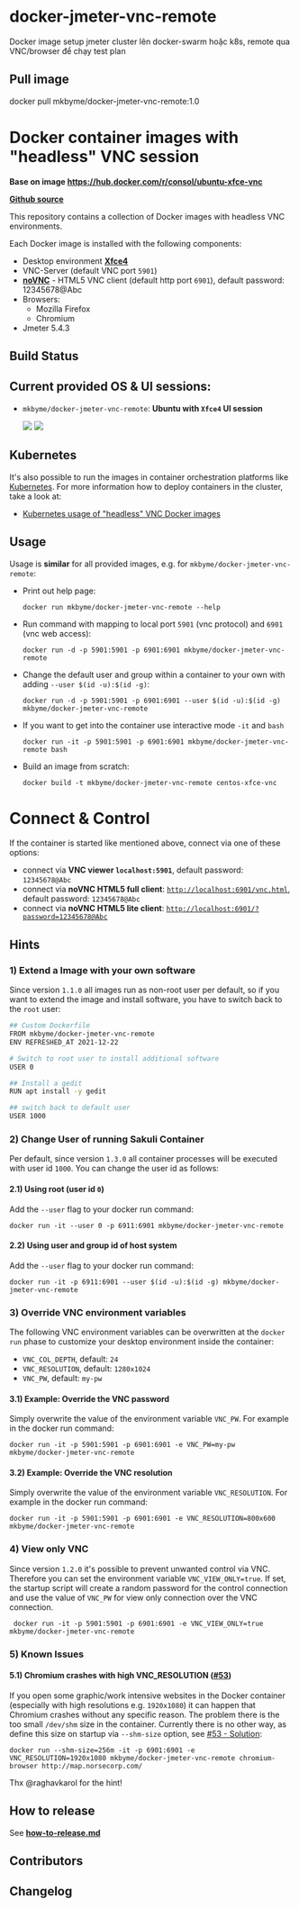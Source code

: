 # docker-jmeter-vnc-remote
Docker image setup jmeter cluster lên docker-swarm hoặc k8s, remote qua VNC/browser để chạy test plan
## Pull image
docker pull mkbyme/docker-jmeter-vnc-remote:1.0

# Docker container images with "headless" VNC session

**Base on image https://hub.docker.com/r/consol/ubuntu-xfce-vnc**

[**Github source**](https://github.com/mkbyme/docker-jmeter-vnc-remote)

This repository contains a collection of Docker images with headless VNC environments.

Each Docker image is installed with the following components:

* Desktop environment [**Xfce4**](http://www.xfce.org)
* VNC-Server (default VNC port `5901`)
* [**noVNC**](https://github.com/novnc/noVNC) - HTML5 VNC client (default http port `6901`), default password: 12345678@Abc
* Browsers:
  * Mozilla Firefox
  * Chromium
* Jmeter 5.4.3
  

## Build Status

## Current provided OS & UI sessions:

* `mkbyme/docker-jmeter-vnc-remote`: __Ubuntu with `Xfce4` UI session__

  [![](https://images.microbadger.com/badges/version/consol/ubuntu-xfce-vnc.svg)](https://hub.docker.com/r/consol/ubuntu-xfce-vnc/) [![](https://images.microbadger.com/badges/image/consol/ubuntu-xfce-vnc.svg)](http://microbadger.com/images/consol/ubuntu-xfce-vnc)

## Kubernetes

It's also possible to run the images in container orchestration platforms like [Kubernetes](https://kubernetes.io). For more information how to deploy containers in the cluster, take a look at:

* [Kubernetes usage of "headless" VNC Docker images](./kubernetes/README.md)

## Usage
Usage is **similar** for all provided images, e.g. for `mkbyme/docker-jmeter-vnc-remote`:

- Print out help page:

      docker run mkbyme/docker-jmeter-vnc-remote --help

- Run command with mapping to local port `5901` (vnc protocol) and `6901` (vnc web access):

      docker run -d -p 5901:5901 -p 6901:6901 mkbyme/docker-jmeter-vnc-remote
  
- Change the default user and group within a container to your own with adding `--user $(id -u):$(id -g)`:

      docker run -d -p 5901:5901 -p 6901:6901 --user $(id -u):$(id -g) mkbyme/docker-jmeter-vnc-remote

- If you want to get into the container use interactive mode `-it` and `bash`
      
      docker run -it -p 5901:5901 -p 6901:6901 mkbyme/docker-jmeter-vnc-remote bash

- Build an image from scratch:

      docker build -t mkbyme/docker-jmeter-vnc-remote centos-xfce-vnc

# Connect & Control
If the container is started like mentioned above, connect via one of these options:

* connect via __VNC viewer `localhost:5901`__, default password: `12345678@Abc`
* connect via __noVNC HTML5 full client__: [`http://localhost:6901/vnc.html`](http://localhost:6901/vnc.html), default password: `12345678@Abc` 
* connect via __noVNC HTML5 lite client__: [`http://localhost:6901/?password=12345678@Abc`](http://localhost:6901/?password=12345678@Abc) 


## Hints

### 1) Extend a Image with your own software
Since version `1.1.0` all images run as non-root user per default, so if you want to extend the image and install software, you have to switch back to the `root` user:

```bash
## Custom Dockerfile
FROM mkbyme/docker-jmeter-vnc-remote
ENV REFRESHED_AT 2021-12-22

# Switch to root user to install additional software
USER 0

## Install a gedit
RUN apt install -y gedit

## switch back to default user
USER 1000
```

### 2) Change User of running Sakuli Container

Per default, since version `1.3.0` all container processes will be executed with user id `1000`. You can change the user id as follows: 

#### 2.1) Using root (user id `0`)
Add the `--user` flag to your docker run command:

    docker run -it --user 0 -p 6911:6901 mkbyme/docker-jmeter-vnc-remote

#### 2.2) Using user and group id of host system
Add the `--user` flag to your docker run command:

    docker run -it -p 6911:6901 --user $(id -u):$(id -g) mkbyme/docker-jmeter-vnc-remote

### 3) Override VNC environment variables
The following VNC environment variables can be overwritten at the `docker run` phase to customize your desktop environment inside the container:
* `VNC_COL_DEPTH`, default: `24`
* `VNC_RESOLUTION`, default: `1280x1024`
* `VNC_PW`, default: `my-pw`

#### 3.1) Example: Override the VNC password
Simply overwrite the value of the environment variable `VNC_PW`. For example in
the docker run command:

    docker run -it -p 5901:5901 -p 6901:6901 -e VNC_PW=my-pw mkbyme/docker-jmeter-vnc-remote

#### 3.2) Example: Override the VNC resolution
Simply overwrite the value of the environment variable `VNC_RESOLUTION`. For example in
the docker run command:

    docker run -it -p 5901:5901 -p 6901:6901 -e VNC_RESOLUTION=800x600 mkbyme/docker-jmeter-vnc-remote
    
### 4) View only VNC
Since version `1.2.0` it's possible to prevent unwanted control via VNC. Therefore you can set the environment variable `VNC_VIEW_ONLY=true`. If set, the startup script will create a random password for the control connection and use the value of `VNC_PW` for view only connection over the VNC connection.

     docker run -it -p 5901:5901 -p 6901:6901 -e VNC_VIEW_ONLY=true mkbyme/docker-jmeter-vnc-remote

### 5) Known Issues

#### 5.1) Chromium crashes with high VNC_RESOLUTION ([#53](https://github.com/ConSol/docker-headless-vnc-container/issues/53))
If you open some graphic/work intensive websites in the Docker container (especially with high resolutions e.g. `1920x1080`) it can happen that Chromium crashes without any specific reason. The problem there is the too small `/dev/shm` size in the container. Currently there is no other way, as define this size on startup via `--shm-size` option, see [#53 - Solution](https://github.com/ConSol/docker-headless-vnc-container/issues/53#issuecomment-347265977):

    docker run --shm-size=256m -it -p 6901:6901 -e VNC_RESOLUTION=1920x1080 mkbyme/docker-jmeter-vnc-remote chromium-browser http://map.norsecorp.com/
  
Thx @raghavkarol for the hint! 

## How to release
See **[how-to-release.md](./how-to-release.md)**

## Contributors

## Changelog
